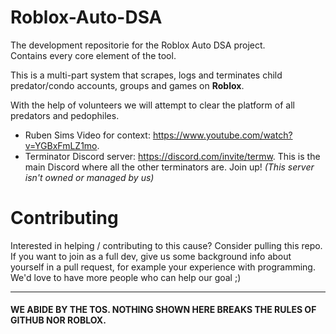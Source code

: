 # Roblox-Auto-DSA
The development repositorie for the Roblox Auto DSA project.  
Contains every core element of the tool.

This is a multi-part system that scrapes, logs and terminates child predator/condo accounts, groups and games on **Roblox**.

With the help of volunteers we will attempt to clear the platform of all predators and pedophiles.

- Ruben Sims Video for context: https://www.youtube.com/watch?v=YGBxFmLZ1mo.
- Terminator Discord server: https://discord.com/invite/termw. This is the main Discord where all the other terminators are. Join up!
*(This server isn't owned or managed by us)*

# Contributing
Interested in helping / contributing to this cause? Consider pulling this repo. If you want to join as a full dev, give us some background info about yourself in a pull request, for example your experience with programming. We'd love to have more people who can help our goal ;)

---
#### WE ABIDE BY THE TOS. NOTHING SHOWN HERE BREAKS THE RULES OF GITHUB NOR ROBLOX.